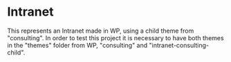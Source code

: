 # Intranet
This represents an Intranet made in WP, using a child theme from "consulting".
In order to test this project it is necessary to have both themes in the "themes" folder from WP, "consulting" and "intranet-consulting-child".
